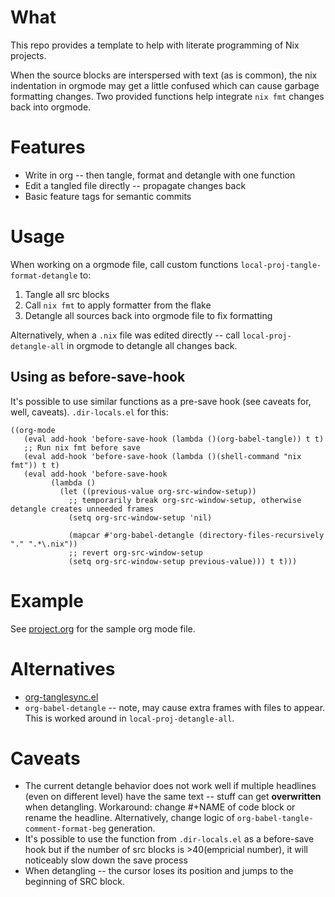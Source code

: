 # What

This repo provides a template to help with literate programming of Nix projects.

When the source blocks are interspersed with text (as is common), the nix indentation in orgmode may get a little confused which can cause garbage formatting changes. Two provided functions help integrate `nix fmt` changes back into orgmode.

# Features

- Write in org -- then tangle, format and detangle with one function
- Edit a tangled file directly -- propagate changes back
- Basic feature tags for semantic commits

# Usage

When working on a orgmode file, call custom functions `local-proj-tangle-format-detangle` to:

1. Tangle all src blocks
2. Call `nix fmt` to apply formatter from the flake
3. Detangle all sources back into orgmode file to fix formatting

Alternatively, when a `.nix` file was edited directly -- call `local-proj-detangle-all` in orgmode to detangle all changes back.

## Using as before-save-hook

It's possible to use similar functions as a pre-save hook (see caveats for, well, caveats). `.dir-locals.el` for this:

```elisp
((org-mode
   (eval add-hook 'before-save-hook (lambda ()(org-babel-tangle)) t t)
   ;; Run nix fmt before save
   (eval add-hook 'before-save-hook (lambda ()(shell-command "nix fmt")) t t)
   (eval add-hook 'before-save-hook
         (lambda ()
           (let ((previous-value org-src-window-setup))
             ;; temporarily break org-src-window-setup, otherwise detangle creates unneeded frames
             (setq org-src-window-setup 'nil)

             (mapcar #'org-babel-detangle (directory-files-recursively "." ".*\.nix"))
             ;; revert org-src-window-setup
             (setq org-src-window-setup previous-value))) t t)))
```

# Example

See [project.org](./project.org) for the sample org mode file.


# Alternatives

- [org-tanglesync.el](https://gitlab.com/mtekman/org-tanglesync.el)
- `org-babel-detangle` -- note, may cause extra frames with files to appear. This is worked around in `local-proj-detangle-all`.

# Caveats

- The current detangle behavior does not work well if multiple headlines (even on different level) have the same text -- stuff can get **overwritten** when detangling. Workaround: change #+NAME of code block or rename the headline. Alternatively, change logic of `org-babel-tangle-comment-format-beg` generation.
- It's possible to use the function from `.dir-locals.el` as a before-save hook but if the number of src blocks is >40(empricial number), it will noticeably slow down the save process
- When detangling -- the cursor loses its position and jumps to the beginning of SRC block.
